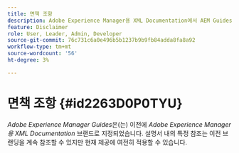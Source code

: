 ```yaml
---
title: 면책 조항
description: Adobe Experience Manager용 XML Documentation에서 AEM Guides으로 제품 이름이 변경된 문제를 해결하기 위한 면책조항입니다.
feature: Disclaimer
role: User, Leader, Admin, Developer
source-git-commit: 76c731c6a0e496b5b1237b9b9fb84adda8fa8a92
workflow-type: tm+mt
source-wordcount: '56'
ht-degree: 3%

---
```


# 면책 조항 {#id2263D0P0TYU}

*Adobe Experience Manager Guides*&#x200B;은(는) 이전에 *Adobe Experience Manager용 XML Documentation* 브랜드로 지정되었습니다. 설명서 내의 특정 참조는 이전 브랜딩을 계속 참조할 수 있지만 현재 제공에 여전히 적용할 수 있습니다.
